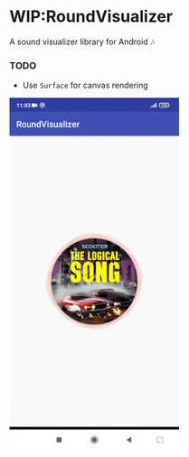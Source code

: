 # WIP:RoundVisualizer
A sound visualizer library for Android :notes:

### TODO
- Use `Surface` for canvas rendering

<img width=300 src="./doc_files/roundVisualizer2.gif">
